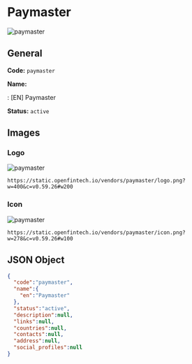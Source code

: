
# Paymaster 
![paymaster](https://static.openfintech.io/vendors/paymaster/logo.png?w=400&c=v0.59.26#w200)  

## General 
 
**Code:** `paymaster` 
 
**Name:** 
 
:	[EN] Paymaster 
 
**Status:** `active` 
 

## Images 

### Logo 
 
![paymaster](https://static.openfintech.io/vendors/paymaster/logo.png?w=400&c=v0.59.26#w200)  

```
https://static.openfintech.io/vendors/paymaster/logo.png?w=400&c=v0.59.26#w200
```  

### Icon 
 
![paymaster](https://static.openfintech.io/vendors/paymaster/icon.png?w=278&c=v0.59.26#w100)  

```
https://static.openfintech.io/vendors/paymaster/icon.png?w=278&c=v0.59.26#w100
```  

## JSON Object 

```json
{
  "code":"paymaster",
  "name":{
    "en":"Paymaster"
  },
  "status":"active",
  "description":null,
  "links":null,
  "countries":null,
  "contacts":null,
  "address":null,
  "social_profiles":null
}
```  
